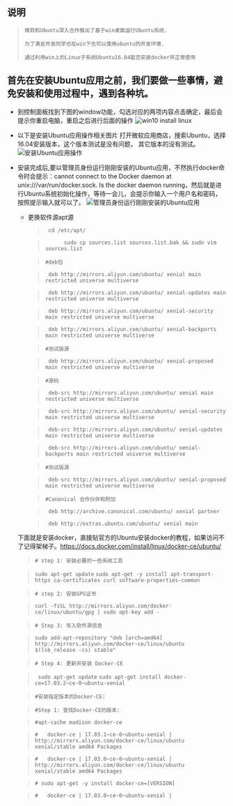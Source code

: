 ## 说明

   >     微软和Ubuntu深入合作推出了基于win桌面运行Ubuntu系统.
   >     
   >     为了满足开发同学也在win下也可以使用ubuntu的开发环境.
   >     
   >     通过利用win上的Linux子系统Ubuntu16.04能否安装docker并正常使用

    

## 首先在安装Ubuntu应用之前，我们要做一些事情，避免安装和使用过程中，遇到各种坑。
 
       
    

 - 到控制面板找到下图的window功能，勾选对应的两项内容点击确定，最后会提示你重启电脑，重启之后进行后面的操作
   ![win10 install linux][1]
   


    
 - 以下是安装Ubuntu应用操作相关图片 打开微软应用商店，搜索Ubuntu，选择16.04安装版本，这个版本测试是没有问题， 其它版本的没有测试。
    ![安装Ubuntu应用操作][2]



 - 安装完成后,要以管理员身份运行刚刚安装的Ubuntu应用，不然执行docker命令时会提示：cannot connect to the Docker daemon at unix:///var/run/docker.sock. Is the docker daemon running，然后就是进行Ubuntu系统初始化操作，等待一会儿，会提示你输入一个用户名和密码，按照提示输入就可以了。
     ![管理员身份运行刚刚安装的Ubuntu应用][3]
     
   - 更换软件源apt源
       > ` cd /etc/apt/`
       
       > `      sudo cp sources.list sources.list.bak && sudo vim sources.list`
       
       > `#deb包 `
       
       > ` deb http://mirrors.aliyun.com/ubuntu/ xenial main restricted universe multiverse`
       
       > ` deb http://mirrors.aliyun.com/ubuntu/ xenial-updates main restricted universe multiverse`
       
       > ` deb http://mirrors.aliyun.com/ubuntu/ xenial-security main restricted universe multiverse`
       
       > ` deb http://mirrors.aliyun.com/ubuntu/ xenial-backports main restricted universe multiverse`
       
       > `#测试版源 `
       
       > ` deb http://mirrors.aliyun.com/ubuntu/ xenial-proposed main restricted universe multiverse`
       
       > `#源码 `
       
       > ` deb-src http://mirrors.aliyun.com/ubuntu/ xenial main restricted universe multiverse`
       
       > ` deb-src http://mirrors.aliyun.com/ubuntu/ xenial-security main restricted universe multiverse`  
       
       > ` deb-src http://mirrors.aliyun.com/ubuntu/ xenial-updates main restricted universe multiverse`  
       
       > ` deb-src http://mirrors.aliyun.com/ubuntu/ xenial-backports main restricted universe multiverse`
       
       > ` #测试版源 `  
       
       > ` deb-src http://mirrors.aliyun.com/ubuntu/ xenial-proposed main restricted universe multiverse` 
       
       > `#Canonical 合作伙伴和附加 `
       
       > ` deb http://archive.canonical.com/ubuntu/ xenial partner` 
       
       > ` deb http://extras.ubuntu.com/ubuntu/ xenial main`  
            
   下面就是安装docker，直接贴官方的Ubuntu安装docker的教程，如果访问不了记得架梯子。https://docs.docker.com/install/linux/docker-ce/ubuntu/
   
   > `# step 1: 安装必要的一些系统工具`

   > `sudo apt-get update`
   > `sudo apt-get -y install apt-transport-https ca-certificates curl software-properties-common`

   > `# step 2: 安装GPG证书`

   > `curl -fsSL http://mirrors.aliyun.com/docker-ce/linux/ubuntu/gpg | sudo apt-key add -`
   

   > `# Step 3: 写入软件源信息`

   > `sudo add-apt-repository "deb [arch=amd64] http://mirrors.aliyun.com/docker-ce/linux/ubuntu $(lsb_release -cs) stable"`


   > `# Step 4: 更新并安装 Docker-CE`

   > ` sudo apt-get update`
   > `sudo apt-get install docker-ce=17.03.2~ce-0~ubuntu-xenial`
   

   > `#安装指定版本的Docker-CE:`
   
   > `#Step 1: 查找Docker-CE的版本:`
   
   > `#apt-cache madison docker-ce`
   
   > `#   docker-ce | 17.03.1~ce-0~ubuntu-xenial | http://mirrors.aliyun.com/docker-ce/linux/ubuntu xenial/stable amd64 Packages`
   
   > `#   docker-ce | 17.03.0~ce-0~ubuntu-xenial | http://mirrors.aliyun.com/docker-ce/linux/ubuntu xenial/stable amd64 Packages` 
      
   > `# sudo apt-get -y install docker-ce=[VERSION]` 
       
   > `#   docker-ce | 17.03.0~ce-0~ubuntu-xenial |`    

  [1]: https://raw.staticdn.net/lper/document/master/dev/win-liunx.png
  [2]: https://raw.staticdn.net/lper/document/master/dev/win-ubuntu.png
  [3]: https://raw.staticdn.net/lper/document/master/dev/ubuntu-scop.png